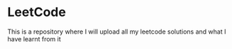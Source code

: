 # LeetCode
This is a repository where I will upload all my leetcode solutions and what I have learnt from it 
